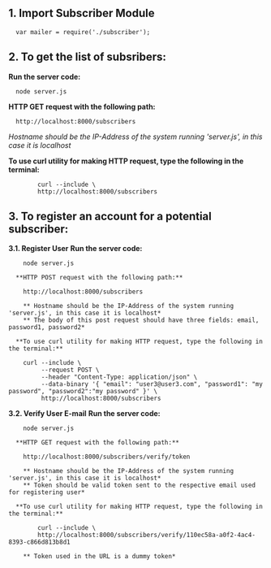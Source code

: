 ## 1. Import Subscriber Module

      var mailer = require('./subscriber');
     

## 2. To get the list of subsribers:
**Run the server code:**

      node server.js 

**HTTP GET request with the following path:**
     
      http://localhost:8000/subscribers
      
  *Hostname should be the IP-Address of the system running 'server.js', in this case it is localhost*
      
**To use curl utility for making HTTP request, type the following in the terminal:**
     
            curl --include \
            http://localhost:8000/subscribers
     

## 3. To register an account for a potential subscriber:
**3.1. Register User**
      **Run the server code:**
      
        node server.js 
      
      **HTTP POST request with the following path:**
      
        http://localhost:8000/subscribers
      
        ** Hostname should be the IP-Address of the system running 'server.js', in this case it is localhost*
        ** The body of this post request should have three fields: email, password1, password2*
        
      **To use curl utility for making HTTP request, type the following in the terminal:**
      
        curl --include \
             --request POST \
             --header "Content-Type: application/json" \
             --data-binary '{ "email": "user3@user3.com", "password1": "my password", "password2":"my password" }' \
             http://localhost:8000/subscribers


**3.2. Verify User E-mail** 
      **Run the server code:**

        node server.js 

      **HTTP GET request with the following path:**

        http://localhost:8000/subscribers/verify/token

        ** Hostname should be the IP-Address of the system running 'server.js', in this case it is localhost*
        ** Token should be valid token sent to the respective email used for registering user*
      
      **To use curl utility for making HTTP request, type the following in the terminal:**
     
            curl --include \
            http://localhost:8000/subscribers/verify/110ec58a-a0f2-4ac4-8393-c866d813b8d1
            
        ** Token used in the URL is a dummy token*      
     
         



